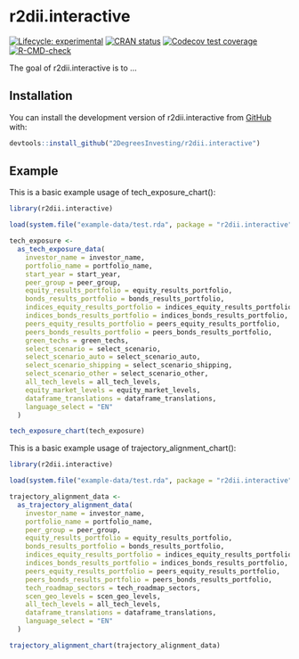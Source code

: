 
<!-- README.md is generated from README.Rmd. Please edit that file -->

# r2dii.interactive

<!-- badges: start -->

[![Lifecycle:
experimental](https://img.shields.io/badge/lifecycle-experimental-orange.svg)](https://www.tidyverse.org/lifecycle/#experimental)
[![CRAN
status](https://www.r-pkg.org/badges/version/r2dii.interactive)](https://CRAN.R-project.org/package=r2dii.interactive)
[![Codecov test
coverage](https://codecov.io/gh/2DegreesInvesting/r2dii.interactive/branch/master/graph/badge.svg)](https://codecov.io/gh/2DegreesInvesting/r2dii.interactive?branch=master)
[![R-CMD-check](https://github.com/2DegreesInvesting/r2dii.interactive/workflows/R-CMD-check/badge.svg)](https://github.com/2DegreesInvesting/r2dii.interactive/actions)
<!-- badges: end -->

The goal of r2dii.interactive is to …

## Installation

<!--
You can install the released version of r2dii.interactive from [CRAN](https://CRAN.R-project.org) with:

``` r
install.packages("r2dii.interactive")
```
-->

You can install the development version of r2dii.interactive from
[GitHub](https://github.com/2DegreesInvesting/r2dii.interactive) with:

``` r
devtools::install_github("2DegreesInvesting/r2dii.interactive")
```

## Example

This is a basic example usage of tech\_exposure\_chart():

``` r
library(r2dii.interactive)

load(system.file("example-data/test.rda", package = "r2dii.interactive"))

tech_exposure <-
  as_tech_exposure_data(
    investor_name = investor_name,
    portfolio_name = portfolio_name,
    start_year = start_year,
    peer_group = peer_group,
    equity_results_portfolio = equity_results_portfolio,
    bonds_results_portfolio = bonds_results_portfolio,
    indices_equity_results_portfolio = indices_equity_results_portfolio,
    indices_bonds_results_portfolio = indices_bonds_results_portfolio,
    peers_equity_results_portfolio = peers_equity_results_portfolio,
    peers_bonds_results_portfolio = peers_bonds_results_portfolio,
    green_techs = green_techs,
    select_scenario = select_scenario,
    select_scenario_auto = select_scenario_auto,
    select_scenario_shipping = select_scenario_shipping,
    select_scenario_other = select_scenario_other,
    all_tech_levels = all_tech_levels,
    equity_market_levels = equity_market_levels,
    dataframe_translations = dataframe_translations,
    language_select = "EN"
  )

tech_exposure_chart(tech_exposure)
```

This is a basic example usage of trajectory\_alignment\_chart():

``` r
library(r2dii.interactive)

load(system.file("example-data/test.rda", package = "r2dii.interactive"))

trajectory_alignment_data <-
  as_trajectory_alignment_data(
    investor_name = investor_name,
    portfolio_name = portfolio_name,
    peer_group = peer_group,
    equity_results_portfolio = equity_results_portfolio,
    bonds_results_portfolio = bonds_results_portfolio,
    indices_equity_results_portfolio = indices_equity_results_portfolio,
    indices_bonds_results_portfolio = indices_bonds_results_portfolio,
    peers_equity_results_portfolio = peers_equity_results_portfolio,
    peers_bonds_results_portfolio = peers_bonds_results_portfolio,
    tech_roadmap_sectors = tech_roadmap_sectors,
    scen_geo_levels = scen_geo_levels,
    all_tech_levels = all_tech_levels,
    dataframe_translations = dataframe_translations,
    language_select = "EN"
  )

trajectory_alignment_chart(trajectory_alignment_data)
```
